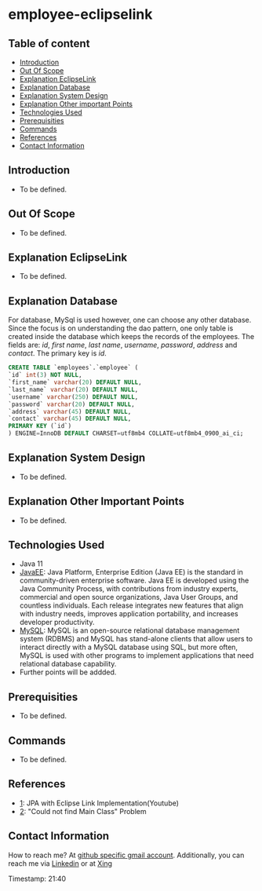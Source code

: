 # employee-eclipselink

## Table of content
- [Introduction](#introduction)
- [Out Of Scope](#out-of-scope)
- [Explanation EclipseLink](#explanation-eclipselink)
- [Explanation Database](#explanation-database)
- [Explanation System Design](#explanation-system-design)
- [Explanation Other important Points](#explanation-other-important-points)
- [Technologies Used](#technologies-used)
- [Prerequisities](#prerequisities)
- [Commands](#commands)
- [References](#references)
- [Contact Information](#contact-information)


## Introduction

- To be defined.

## Out Of Scope

- To be defined.


## Explanation EclipseLink

- To be defined. 


 
## Explanation Database

For database, MySql is used however, one can choose any other database. Since the focus is on understanding the dao pattern, one only table is created inside the database which keeps the records of the employees. The fields are: _id_, _first name_, _last name_, _username_, _password_, _address_ and _contact_. The primary key is _id_.

```sql
CREATE TABLE `employees`.`employee` (
`id` int(3) NOT NULL,
`first_name` varchar(20) DEFAULT NULL,
`last_name` varchar(20) DEFAULT NULL,
`username` varchar(250) DEFAULT NULL,
`password` varchar(20) DEFAULT NULL,
`address` varchar(45) DEFAULT NULL,
`contact` varchar(45) DEFAULT NULL,
PRIMARY KEY (`id`)
) ENGINE=InnoDB DEFAULT CHARSET=utf8mb4 COLLATE=utf8mb4_0900_ai_ci;
```
 
 

## Explanation System Design

- To be defined.

 
## Explanation Other Important Points

- To be defined. 



## Technologies Used

- Java 11
- [JavaEE](https://www.oracle.com/java/technologies/java-ee-glance.html): Java Platform, Enterprise Edition (Java EE) is the standard in community-driven enterprise software. Java EE is developed using the Java Community Process, with contributions from industry experts, commercial and open source organizations, Java User Groups, and countless individuals. Each release integrates new features that align with industry needs, improves application portability, and increases developer productivity.
- [MySQL](https://www.mysql.com/): MySQL is an open-source relational database management system (RDBMS) and MySQL has stand-alone clients that allow users to interact directly with a MySQL database using SQL, but more often, MySQL is used with other programs to implement applications that need relational database capability.
- Further points will be addded.

## Prerequisities

- To be defined.

## Commands

- To be defined.


## References

- [1](https://www.youtube.com/watch?v=o5YvVtfZhe8):  JPA with Eclipse Link Implementation(Youtube)
- [2](https://www.java-forum.org/thema/could-not-find-main-class-problem.130986/): "Could not find Main Class" Problem



## Contact Information

How to reach me? At [github specific gmail account](mailto:syedumerahmedcode@gmail.com?subject=%5BGitHub%5D%20Hello%20from%20Github). Additionally, you can reach me via [Linkedin](https://www.linkedin.com/in/syed-umer-ahmed-a346a746/) or at [Xing](https://www.xing.com/profile/SyedUmer_Ahmed/cv)






























Timestamp: 21:40